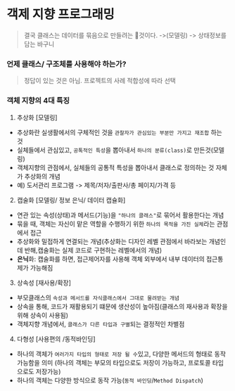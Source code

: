 # 객제 지향 프로그래밍
> 결국 클래스는 데이터를 묶음으로 만들려는 것이다. ->(모델링) -> 상태정보를 담는 바구니

### 언제 클래스/ 구조체를 사용해야 하는가?
> 정답이 있는 것은 아님. 프로젝트의 사례 적합성에 따라 선택




### 객체 지향의 4대 특징
1. 추상화 [모델링]
  * 추상화란 실생활에서의 구체적인 것을 `관찰자가 관심있는 부분만 가지고 재조합` 하는 것
  * 실체들에서 관심있고, `공톡적인 특성`을 뽑아내서 `하나의 분류(class)`로 만든것(모델링)
  * 객체지향의 관점에서, 실체들의 공통적 특성을 뽑아내서 클래스로 정의하는 것 자체가 추상화의 개념
  * 예) 도서관리 프로그램 -> 제목/저자/출판사/총 페이지/가격 등
2. 캡술화 [모델링/ 정보 은닉/ 데이터 캡슐화]
  * 연관 있는 속성(상태)과 메서드(기능)을 `"하나의 클래스"`로 묶어서 활용한다는 개념
  * 묶을 때, 객체는 자신이 맡은 역할을 수행하기 위한 `하나의 목적을 가진 실체`라는 관점에서 접근
  * 추상화와 밀접하게 연결되는 개념(추상화는 디자인 레벨 관점에서 바라보는 개념인데 반해,캡술화는 실제 코드로 구현하는 레벨에서의 개념)
  * **은닉**화: 캡술화를 하면, 접근제어자를 사용해 객체 외부에서 내부 데이터의 접근통제가 가능해짐
3. 상속성 [재사용/확장]
  * 부모클래스의 `속성과 메서드를 자식클래스에서 그대로 물려받는 개념`
  * 상속을 통해, 코드가 재활용되기 떄문에 생산성이 높아짐(클래스의 재사용과 확장을위해 상속이 사용됨)
  * 객체지향 개념에서, `클래스가 다른 타입과 구별`되는 결정적인 차별점
4. 다형성 [사용편의 /동적바인딩]
  * 하나의 객체가 `여러가지 타입의 형태로 저장 될 수`있고, 다양한 메서드의 형태로 동작 가능함을 의미
    (하나의 객체는 부모의 타입으로도 저장이 가능하고, 프로토콜 타입으로도 저장가능)
  * 하나의 객체는 다양한 방식으로 동작 가능(`동적 바인딩`/`Method Dispatch`)
    

